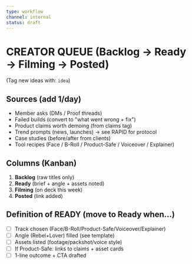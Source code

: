 ```yaml
---
type: workflow
channel: internal
status: draft
---
```


# CREATOR QUEUE (Backlog → Ready → Filming → Posted)

(Tag new ideas with: `idea`)

## Sources (add 1/day)

- Member asks (DMs / Proof threads)
- Failed builds (convert to "what went wrong + fix")
- Product claims worth demoing (from claims tag)
- Trend prompts (news, launches) → see RAPID for protocol
- Case studies (before/after from clients)
- Tool recipes (Face / B-Roll / Product-Safe / Voiceover / Explainer)

## Columns (Kanban)

1. **Backlog** (raw titles only)
2. **Ready** (brief + angle + assets noted)
3. **Filming** (on deck this week)
4. **Posted** (link added)

## Definition of READY (move to Ready when…)

- [ ] Track chosen (Face/B-Roll/Product-Safe/Voiceover/Explainer)
- [ ] Angle (Rebel+Lover) filled (see template)
- [ ] Assets listed (footage/packshot/voice style)
- [ ] If Product-Safe: links to claims + asset cards
- [ ] 1-line outcome + CTA drafted
